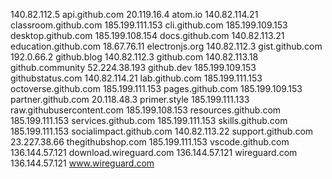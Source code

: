 140.82.112.5 api.github.com
20.119.16.4 atom.io
140.82.114.21 classroom.github.com
185.199.111.153 cli.github.com
185.199.109.153 desktop.github.com
185.199.108.154 docs.github.com
140.82.113.21 education.github.com
18.67.76.11 electronjs.org
140.82.112.3 gist.github.com
192.0.66.2 github.blog
140.82.112.3 github.com
140.82.113.18 github.community
52.224.38.193 github.dev
185.199.109.153 githubstatus.com
140.82.114.21 lab.github.com
185.199.111.153 octoverse.github.com
185.199.111.153 pages.github.com
185.199.109.153 partner.github.com
20.118.48.3 primer.style
185.199.111.133 raw.githubusercontent.com
185.199.108.153 resources.github.com
185.199.111.153 services.github.com
185.199.111.153 skills.github.com
185.199.111.153 socialimpact.github.com
140.82.113.22 support.github.com
23.227.38.66 thegithubshop.com
185.199.111.153 vscode.github.com
136.144.57.121 download.wireguard.com
136.144.57.121 wireguard.com
136.144.57.121 www.wireguard.com
